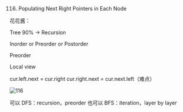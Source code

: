 116. Populating Next Right Pointers in Each Node

花花酱：

Tree 90% -> Recursion 

Inorder or Preorder or Postorder 

Preorder 

Local view 

cur.left.next = cur.right
cur.right.next = cur.next.left（难点）

![116](images/%23116.png)
    
可以 DFS：recursion，preorder
也可以 BFS：iteration，layer by layer 

